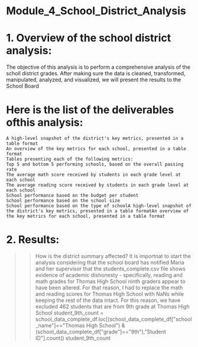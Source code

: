 # Module_4_School_District_Analysis
# 1. Overview of the school district analysis: 
The objective of this analysis is to perform a comprehensive analysis of the scholl district grades. After making sure the data is cleaned, transformed, manipulated, analyzed,    and visualized, we will present the results to the School Board
#  Here is the list of the deliverables ofthis analysis: 
    A high-level snapshot of the district's key metrics, presented in a table format
    An overview of the key metrics for each school, presented in a table format
    Tables presenting each of the following metrics:
    Top 5 and bottom 5 performing schools, based on the overall passing rate
    The average math score received by students in each grade level at each school
    The average reading score received by students in each grade level at each school
    School performance based on the budget per student
    School performance based on the school size 
    School performance based on the type of schoolA high-level snapshot of the district's key metrics, presented in a table formatAn overview of the key metrics for each school, presented in a table format
 # 2. Results:
 >> How is the district summary affected? It is importnat to start the analysis considering that the school board has notified Maria and her supervisor that the students_complete.csv file shows evidence of academic dishonesty - specifically, reading and math grades for Thomas High School ninth graders appear to have been altered. For that reason, I had to replace the math and reading scores for Thomas High School with NaNs while keeping the rest of the data intact. For this reason, we have excluded 462 students that are from 9th grade at Thomas High School
        student_9th_count = school_data_complete_df.loc[(school_data_complete_df["school_name"]=="Thomas High School") & (school_data_complete_df["grade"]=="9th"),"Student ID"].count()
student_9th_count

